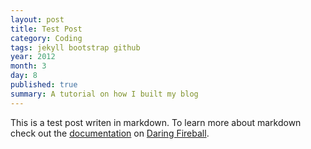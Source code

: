 ```yaml
---
layout: post
title: Test Post
category: Coding
tags: jekyll bootstrap github
year: 2012
month: 3
day: 8
published: true
summary: A tutorial on how I built my blog
---
```


This is a test post writen in markdown. To learn more about markdown check out the [documentation](http://daringfireball.net/projects/markdown/) on [Daring Fireball](http://daringfireball.net/).

